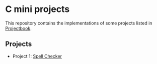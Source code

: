# C mini projects

This repository contains the implementations of some projects listed in [Projectbook](https://projectbook.code.brettchalupa.com/_introduction.html).

## Projects

- Project 1: [Spell Checker](1_spell_checker/spell_checker.c)
